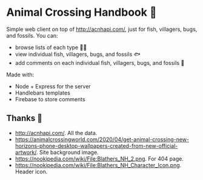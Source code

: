 # Animal Crossing Handbook :notebook:

Simple web client on top of http://acnhapi.com/, just for fish, villagers, bugs, and fossils.  You can:

* browse lists of each type 🕵️‍♀️
* view individual fish, villagers, bugs, and fossils 🐟
* add comments on each individual fish, villagers, bugs, and fossils 💬

Made with:

* Node + Express for the server
* Handlebars templates
* Firebase to store comments

## Thanks :bow:

* http://acnhapi.com/.  All the data.
* https://animalcrossingworld.com/2020/04/get-animal-crossing-new-horizons-phone-desktop-wallpapers-created-from-new-official-artwork/.  Site background image.
* https://nookipedia.com/wiki/File:Blathers_NH_2.png.  For 404 page.
* https://nookipedia.com/wiki/File:Blathers_NH_Character_Icon.png.  Header icon.